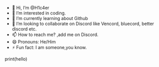 - 👋 Hi, I’m @H1c4er
- 👀 I’m interested in coding. 
- 🌱 I’m currently learning about Github
- 💞️ I’m looking to collaborate on Discord like Vencord, bluecord, better discord etc. 
- 📫 How to reach me? ,add me on Discord. 
- 😄 Pronouns: He/Him
- ⚡ Fun fact: I am someone,you know. 

<!---
H1c4er/H1c4er is a ✨ special ✨ repository because its `README.md` (this file) appears on your GitHub profile.
You can click the Preview link to take a look at your changes.
--->
print(hello) 
